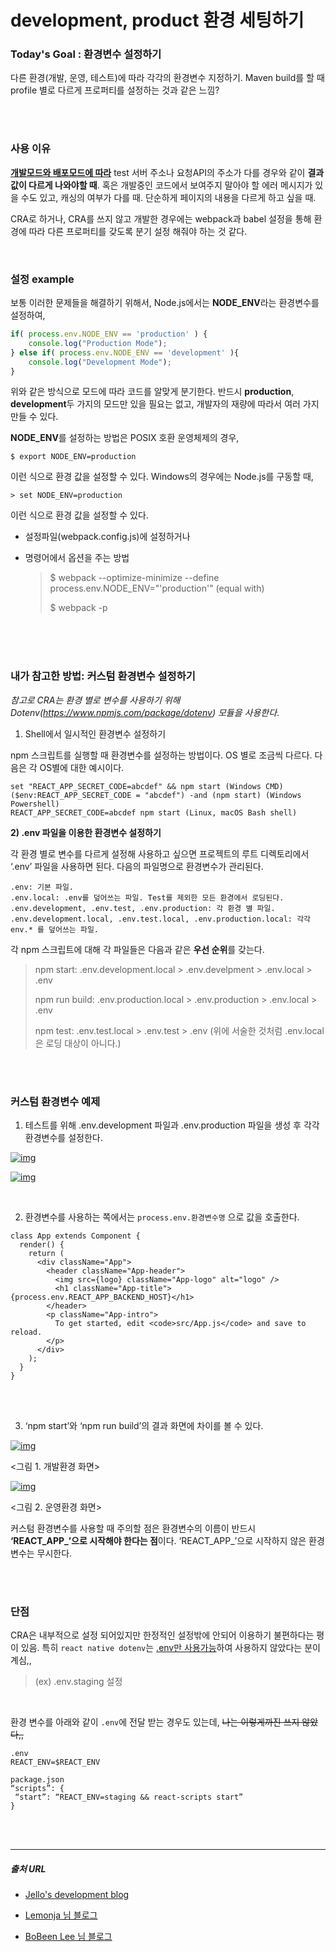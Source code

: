 # development, product 환경 세팅하기

### Today's Goal : 환경변수 설정하기    
다른 환경(개발, 운영, 테스트)에 따라 각각의 환경변수 지정하기. Maven build를 할 때 profile 별로 다르게 프로퍼티를 설정하는 것과 같은 느낌? 

<br><br>

### 사용 이유

 **<u>개발모드와 배포모드에 따라</u>** test 서버 주소나 요청API의 주소가 다를 경우와 같이 **결과값이 다르게 나와야할 때**. 혹은 개발중인 코드에서 보여주지 말아야 할 에러 메시지가 있을 수도 있고, 캐싱의 여부가 다를 때. 단순하게 페이지의 내용을 다르게 하고 싶을 때.

CRA로 하거나, CRA를 쓰지 않고 개발한 경우에는 webpack과 babel 설정을 통해 환경에 따라 다른 프로퍼티를 갖도록 분기 설정 해줘야 하는 것 같다.

<br>



### 설정 example

보통 이러한 문제들을 해결하기 위해서, Node.js에서는 **NODE_ENV**라는 환경변수를 설정하여,

```javascript
if( process.env.NODE_ENV == 'production' ) {
	console.log("Production Mode");
} else if( process.env.NODE_ENV == 'development' ){
	console.log("Development Mode");
}
```

위와 같은 방식으로 모드에 따라 코드를 알맞게 분기한다. 반드시 **production**, **development**두 가지의 모드만 있을 필요는 없고, 개발자의 재량에 따라서 여러 가지 만들 수 있다.

**NODE_ENV**를 설정하는 방법은 POSIX 호환 운영체제의 경우,

```
$ export NODE_ENV=production
```

이런 식으로 환경 값을 설정할 수 있다.
Windows의 경우에는 Node.js를 구동할 때,

```
> set NODE_ENV=production
```

이런 식으로 환경 값을 설정할 수 있다.

* 설정파일(webpack.config.js)에 설정하거나

* 명령어에서 옵션을 주는 방법   

  > $ webpack --optimize-minimize --define process.env.NODE_ENV="'production'" (equal with) 
  >
  > $ webpack -p 

<br><br><br>

### 내가 참고한 방법: 커스텀 환경변수 설정하기

*참고로 CRA는 환경 별로 변수를 사용하기 위해 Dotenv(https://www.npmjs.com/package/dotenv) 모듈을 사용한다*.

1) Shell에서 일시적인 환경변수 설정하기

npm 스크립트를 실행할 때 환경변수를 설정하는 방법이다. OS 별로 조금씩 다르다. 다음은 각 OS별에 대한 예시이다.

```
set "REACT_APP_SECRET_CODE=abcdef" && npm start (Windows CMD)
($env:REACT_APP_SECRET_CODE = "abcdef") -and (npm start) (Windows Powershell)
REACT_APP_SECRET_CODE=abcdef npm start (Linux, macOS Bash shell)
```



**2) .env 파일을 이용한 환경변수 설정하기**

각 환경 별로 변수를 다르게 설정해 사용하고 싶으면 프로젝트의 루트 디렉토리에서 ‘.env’ 파일을 사용하면 된다. 다음의 파일명으로 환경변수가 관리된다.

```
.env: 기본 파일.
.env.local: .env를 덮어쓰는 파일. Test를 제외한 모든 환경에서 로딩된다.
.env.development, .env.test, .env.production: 각 환경 별 파일.
.env.development.local, .env.test.local, .env.production.local: 각각 env.* 를 덮어쓰는 파일.
```



각 npm 스크립트에 대해 각 파일들은 다음과 같은 **우선 순위**를 갖는다.

> npm start: .env.development.local > .env.develpment > .env.local > .env
>
> npm run build: .env.production.local > .env.production > .env.local > .env
>
> npm test: .env.test.local > .env.test > .env (위에 서술한 것처럼 .env.local은 로딩 대상이 아니다.)

<br><br>

### 커스텀 환경변수 예제

1) 테스트를 위해 .env.development 파일과 .env.production 파일을 생성 후 각각 환경변수를 설정한다.

[![img](https://2.bp.blogspot.com/-RMxp374Trxw/W2FqfdfxMVI/AAAAAAAABbQ/bjFUtjxZTKMuAW2gj45pa-lxNW7j7cA5QCLcBGAs/s400/%25EC%25BA%25A1%25EC%25B2%2598.PNG)](https://2.bp.blogspot.com/-RMxp374Trxw/W2FqfdfxMVI/AAAAAAAABbQ/bjFUtjxZTKMuAW2gj45pa-lxNW7j7cA5QCLcBGAs/s1600/%EC%BA%A1%EC%B2%98.PNG)

[![img](https://1.bp.blogspot.com/-BFI-gxrGGOQ/W2Fqgwkc29I/AAAAAAAABbU/32O0mZ3i0xELiWxe7rYGrao4cjmuM9PPgCLcBGAs/s400/%25EC%25BA%25A1%25EC%25B2%25981.PNG)](https://1.bp.blogspot.com/-BFI-gxrGGOQ/W2Fqgwkc29I/AAAAAAAABbU/32O0mZ3i0xELiWxe7rYGrao4cjmuM9PPgCLcBGAs/s1600/%EC%BA%A1%EC%B2%981.PNG)

<br>

2) 환경변수를 사용하는 쪽에서는 `process.env.환경변수명` 으로 값을 호출한다.

```react
class App extends Component {
  render() {
    return (
      <div className="App">
        <header className="App-header">
          <img src={logo} className="App-logo" alt="logo" />
          <h1 className="App-title">{process.env.REACT_APP_BACKEND_HOST}</h1>
        </header>
        <p className="App-intro">
          To get started, edit <code>src/App.js</code> and save to reload.
        </p>
      </div>
    );
  }
}
```

<br><br>

3) ‘npm start’와 ‘npm run build’의 결과 화면에 차이를 볼 수 있다.

[![img](https://1.bp.blogspot.com/-ByC8CO8CtLU/W2FqnDrdkVI/AAAAAAAABbY/IMJ3yRxC5-QKXSV4u4PILAcdqQzxC65NACLcBGAs/s400/%25EC%25BA%25A1%25EC%25B2%25983.PNG)](https://1.bp.blogspot.com/-ByC8CO8CtLU/W2FqnDrdkVI/AAAAAAAABbY/IMJ3yRxC5-QKXSV4u4PILAcdqQzxC65NACLcBGAs/s1600/%EC%BA%A1%EC%B2%983.PNG)

<그림 1. 개발환경 화면>

[![img](https://3.bp.blogspot.com/-qaSRE7tOr2Q/W2FqtYcNecI/AAAAAAAABbc/V25hRbgeo38-MJyjs8JuQzrzXVQbvcQcQCLcBGAs/s400/%25EC%25BA%25A1%25EC%25B2%25984.PNG)](https://3.bp.blogspot.com/-qaSRE7tOr2Q/W2FqtYcNecI/AAAAAAAABbc/V25hRbgeo38-MJyjs8JuQzrzXVQbvcQcQCLcBGAs/s1600/%EC%BA%A1%EC%B2%984.PNG)

<그림 2. 운영환경 화면>

커스텀 환경변수를 사용할 때 주의할 점은 환경변수의 이름이 반드시 **‘REACT_APP_’으로 시작해야 한다는 점**이다. ‘REACT_APP_’으로 시작하지 않은 환경변수는 무시한다.





<br><br>

### 단점

 CRA은 내부적으로 설정 되어있지만 한정적인 설정밖에 안되어 이용하기 불편하다는 평이 있음. 특히  `react native dotenv`는 [.env만 사용가능](https://github.com/zetachang/react-native-dotenv)하여 사용하지 않았다는 분이 계심,,

>  (ex) .env.staging 설정

<br>

환경 변수를 아래와 같이 `.env`에 전달 받는 경우도 있는데, ~~나는 이렇게까진 쓰지 않았다,,~~ 

```react
.env 
REACT_ENV=$REACT_ENV

package.json
“scripts”: {
 “start”: “REACT_ENV=staging && react-scripts start”
}
```



<br><br>

-----------------

##### 출처 URL

* [Jello's development blog](http://guswnsxodlf.github.io/production-with-webpack)

* [Lemonja 님 블로그](http://lemonja.blogspot.com/2018/08/reactjs-cra.html)

* [BoBeen Lee 님 블로그](https://engineering.huiseoul.com/react-prod-staging-dev-%ED%99%98%EA%B2%BD-%EC%84%A4%EC%A0%95%ED%95%98%EA%B8%B0-8eb6bbccddfe)

  